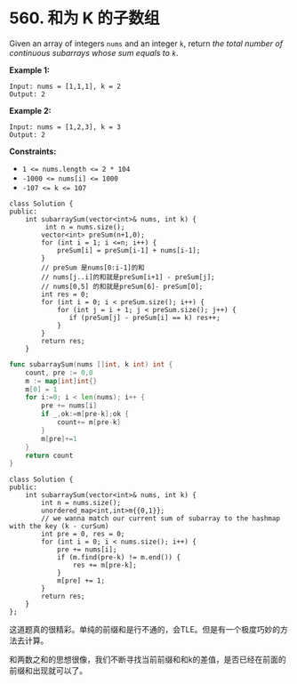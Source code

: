 # 560. 和为 K 的子数组

Given an array of integers `nums` and an integer `k`, return _the total number of continuous subarrays whose sum equals to `k`_.

**Example 1:**

```
Input: nums = [1,1,1], k = 2
Output: 2
```

**Example 2:**

```
Input: nums = [1,2,3], k = 3
Output: 2
```

**Constraints:**

* `1 <= nums.length <= 2 * 104`
* `-1000 <= nums[i] <= 1000`
* `-107 <= k <= 107`

```clike
class Solution {
public:
    int subarraySum(vector<int>& nums, int k) {
         int n = nums.size();
        vector<int> preSum(n+1,0);
        for (int i = 1; i <=n; i++) {
            preSum[i] = preSum[i-1] + nums[i-1];
        }
        // preSum 是nums[0:i-1]的和
        // nums[j..i]的和就是preSum[i+1] - preSum[j];
        // nums[0,5] 的和就是preSum[6]- preSum[0];
        int res = 0;
        for (int i = 0; i < preSum.size(); i++) {
            for (int j = i + 1; j < preSum.size(); j++) {
               if (preSum[j] - preSum[i] == k) res++;
            }
        }
        return res;
    }

```

```go
func subarraySum(nums []int, k int) int {
    count, pre := 0,0
    m := map[int]int{}
    m[0] = 1
    for i:=0; i < len(nums); i++ {
        pre += nums[i]
        if _,ok:=m[pre-k];ok {
            count+= m[pre-k]
        }
        m[pre]+=1
    }
    return count
}
```

```clike
class Solution {
public:
    int subarraySum(vector<int>& nums, int k) {
        int n = nums.size();
        unordered_map<int,int>m{{0,1}};
        // we wanna match our current sum of subarray to the hashmap with the key (k - curSum)
        int pre = 0, res = 0;
        for (int i = 0; i < nums.size(); i++) {
            pre += nums[i];
            if (m.find(pre-k) != m.end()) {
                res += m[pre-k];
            }
            m[pre] += 1;
        }
        return res;
    }
};
```

这道题真的很精彩。单纯的前缀和是行不通的，会TLE。但是有一个极度巧妙的方法去计算。

和两数之和的思想很像，我们不断寻找当前前缀和和k的差值，是否已经在前面的前缀和出现就可以了。

